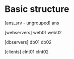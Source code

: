 # Basic structure

[ans_srv - ungrouped]
ans

[webservers]
web01
web02

[dbservers]
db01
db02

[clients]
clnt01
clnt02